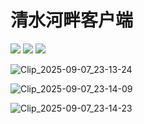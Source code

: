 # 清水河畔客户端

![](https://img.shields.io/github/release/Redns/Uestc.BBS) ![](https://img.shields.io/github/languages/code-size/Redns/Uestc.BBS) ![](https://img.shields.io/badge/.NET-10.0-5631D6) 

![Clip_2025-09-07_23-13-24](https://image.krins.cloud/5f4e0187a39338384b8e2ebf6e045d3b.png)

![Clip_2025-09-07_23-14-09](https://image.krins.cloud/b867cf3d55009722af76e8583021942f.png)

![Clip_2025-09-07_23-14-23](https://image.krins.cloud/398d6368d96ebe356a2388e252de1ead.png)